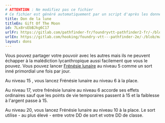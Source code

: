 ```yaml
---
# ATTENTION : Ne modifiez pas ce fichier
# Ce fichier est généré automatiquement par un script d'après les données du module Foundry VTT officiel et de sa traduction
title: Don de la lune
titleEn: Gift Of The Moon
id: 7Lx8rsEbBJkg6C17
urlFr: https://gitlab.com/pathfinder-fr/foundryvtt-pathfinder2-fr/-/blob/master/data/feats/7Lx8rsEbBJkg6C17.htm
urlEn: https://gitlab.com/hooking/foundry-vtt---pathfinder-2e/-/blob/master/packs/data/feats.db/gift-of-the-moon.json
layout: dons
---
```

Vous pouvez partager votre pouvoir avec les autres mais ils ne peuvent échapper à la malédiction lycanthropique aussi facilement que vous le pouvez. Vous pouvez lancer [Frénésie lunaire](../sorts/frénésie-lunaire.md) au niveau 5 comme un sort inné primordial une fois par jour.

Au niveau 15 , vous lancez Frénésie lunaire au niveau 6 à la place.

Au niveau 17, votre frénésie lunaire au niveau 6 accorde ses effets ordinaires sauf que les points de vie temporaires passent à 15 et la faiblesse à l'argent passe à 15.

Au niveau 20, vous lancez Frénésie lunaire au niveau 10 à la place. Le sort utilise - au plus élevé - entre votre DD de sort et votre DD de classe.
